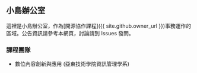 ## 小島辦公室
這裡是小島辦公室，作為[開源協作課程]({{ site.github.owner_url }})事務運作的區域。公告資訊請參考本網頁，討論請到 Issues 發問。

### 課程團隊
* 數位內容創新與應用 (亞東技術學院資訊管理學系)
